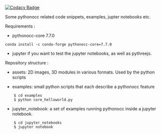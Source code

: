 [![Codacy Badge](https://app.codacy.com/project/badge/Grade/6a7ad7d29ff44acea40ef5f130249557)](https://www.codacy.com/gh/tpaviot/pythonocc-demos/dashboard?utm_source=github.com&amp;utm_medium=referral&amp;utm_content=tpaviot/pythonocc-demos&amp;utm_campaign=Badge_Grade)

Some pythonocc related code snippets, examples, jupter notebooks etc.

Requirements :

* pythonocc-core 7.7.0

````
conda install -c conda-forge pythonocc-core=7.7.0
````

* jupyter if you want to test the jupyter notebooks, as well as pythreejs.

Repository structure :

* assets: 2D images, 3D modules in various formats. Used by the python scripts

* examples: small python scripts that each describe a pythonocc feature
```
    $ cd examples  
    $ python core_helloworld.py
```

* jupyter_notebook: a set of examples running pythonocc inside a jupyter notebook.
```
    $ cd jupyter_notebooks  
    $ jupyter notebook
```
